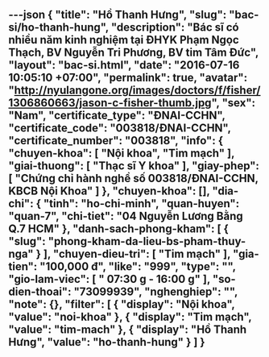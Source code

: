 ---json
{
    "title": "Hồ Thanh Hưng",
    "slug": "bac-si/ho-thanh-hung",
    "description": "Bác sĩ có nhiều năm kinh nghiệm tại ĐHYK Phạm Ngọc Thạch, BV Nguyễn Tri Phương, BV tim Tâm Đức",
    "layout": "bac-si.html",
    "date": "2016-07-16 10:05:10 +07:00",
    "permalink": true,
    "avatar": "http://nyulangone.org/images/doctors/f/fisher/1306860663/jason-c-fisher-thumb.jpg",
    "sex": "Nam",
    "certificate_type": "ĐNAI-CCHN",
    "certificate_code": "003818/ĐNAI-CCHN",
    "certificate_number": "003818",
    "info": {
        "chuyen-khoa": [
            "Nội khoa",
            "Tim mạch"
        ],
        "giai-thuong": [
            "Thạc sĩ Y khoa"
        ],
        "giay-phep": [
            "Chứng chỉ hành nghề số 003818/ĐNAI-CCHN, KBCB Nội Khoa"
        ]
    },
    "chuyen-khoa": [],
    "dia-chi": {
        "tinh": "ho-chi-minh",
        "quan-huyen": "quan-7",
        "chi-tiet": "04 Nguyễn Lương Bằng Q.7 HCM"
    },
    "danh-sach-phong-kham": [
        {
            "slug": "phong-kham-da-lieu-bs-pham-thuy-nga"
        }
    ],
    "chuyen-dieu-tri": [
        "Tim mạch"
    ],
    "gia-tien": "100,000 đ",
    "like": "999",
    "type": "",
    "gio-lam-viec": [
        " 07:30 g - 16:00 g"
    ],
    "so-dien-thoai": "73099939",
    "nghenghiep": "",
    "note": {},
    "filter": [
        {
            "display": "Nội khoa",
            "value": "noi-khoa"
        },
        {
            "display": "Tim mạch",
            "value": "tim-mach"
        },
        {
            "display": "Hồ Thanh Hưng",
            "value": "ho-thanh-hung"
        }
    ]
}
---
